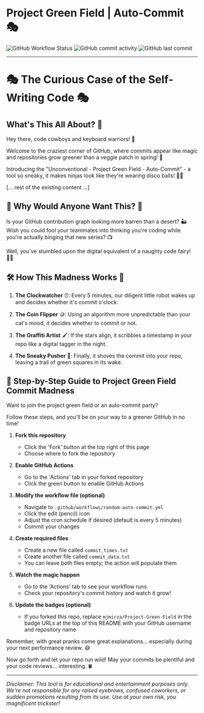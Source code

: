 # Project Green Field | Auto-Commit 🎭

![GitHub Workflow Status](https://img.shields.io/github/actions/workflow/status/mjmirza/Project-Green-Field/random-auto-commit.yml?label=Quirky%20Commits)
![GitHub commit activity](https://img.shields.io/github/commit-activity/m/mjmirza/Project-Green-Field)
![GitHub last commit](https://img.shields.io/github/last-commit/mjmirza/Project-Green-Field)

---

# 🎭 The Curious Case of the Self-Writing Code 🎭

## What's This All About? 🤔

Hey there, code cowboys and keyboard warriors! 👋 

Welcome to the craziest corner of GitHub, where commits appear like magic and repositories grow greener than a veggie patch in spring! 🥬

Introducing the "Unconventional - Project Green Field - Auto-Commit" - a tool so sneaky, it makes ninjas look like they're wearing disco balls! 🕺✨

[... rest of the existing content ...]

## 🎯 Why Would Anyone Want This? 🧐

Is your GitHub contribution graph looking more barren than a desert? 🏜️ 
Wish you could fool your teammates into thinking you're coding while you're actually binging that new series? 📺

Well, you've stumbled upon the digital equivalent of a naughty code fairy! 🧚‍♂️

## 🛠 How This Madness Works 🎠

1. **The Clockwatcher** ⏰: Every 5 minutes, our diligent little robot wakes up and decides whether it's commit o'clock.

2. **The Coin Flipper** 🪙: Using an algorithm more unpredictable than your cat's mood, it decides whether to commit or not.

3. **The Graffiti Artist** 🖌️: If the stars align, it scribbles a timestamp in your repo like a digital tagger in the night.

4. **The Sneaky Pusher** 🥷: Finally, it shoves the commit into your repo, leaving a trail of green squares in its wake.
   

## 🚀 Step-by-Step Guide to Project Green Field Commit Madness

Want to join the project green field or an auto-commit party? 

Follow these steps, and you'll be on your way to a greener GitHub in no time!

1. **Fork this repository**
   - Click the 'Fork' button at the top right of this page
   - Choose where to fork the repository

2. **Enable GitHub Actions**
   - Go to the 'Actions' tab in your forked repository
   - Click the green button to enable GitHub Actions

3. **Modify the workflow file (optional)**
   - Navigate to `.github/workflows/random-auto-commit.yml`
   - Click the edit (pencil) icon
   - Adjust the cron schedule if desired (default is every 5 minutes)
   - Commit your changes

4. **Create required files**
   - Create a new file called `commit_times.txt`
   - Create another file called `commit_data.txt`
   - You can leave both files empty; the action will populate them

5. **Watch the magic happen**
   - Go to the 'Actions' tab to see your workflow runs
   - Check your repository's commit history and watch it grow!

6. **Update the badges (optional)**
   - If you forked this repo, replace `mjmirza/Project-Green-Field` in the badge URLs at the top of this README with your GitHub username and repository name

Remember, with great pranks come great explanations... especially during your next performance review. 😅

Now go forth and let your repo run wild! May your commits be plentiful and your code reviews... interesting. 🍀

---

*Disclaimer: This tool is for educational and entertainment purposes only. We're not responsible for any raised eyebrows, confused coworkers, or sudden promotions resulting from its use. Use at your own risk, you magnificent trickster!*
